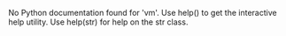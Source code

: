 No Python documentation found for 'vm'.
Use help() to get the interactive help utility.
Use help(str) for help on the str class.

